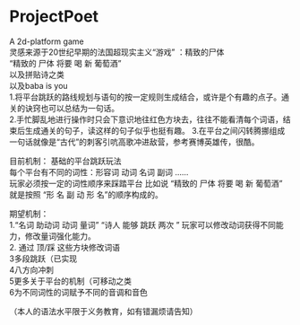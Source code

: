 # ProjectPoet
A 2d-platform game  
灵感来源于20世纪早期的法国超现实主义“游戏” ：精致的尸体  
“精致的 尸体 将要 喝 新 葡萄酒”  
以及拼贴诗之类  
以及baba is you  
1.将平台跳跃的路线规划与语句的按一定规则生成结合，或许是个有趣的点子。通关的诀窍也可以总结为一句话。  
2.手忙脚乱地进行操作时只会下意识地往红色方块去，往往不能看清每个词语，结束后生成通关的句子，读这样的句子似乎也挺有趣。
3.在平台之间闪转腾挪组成一句话就像是“古代”的刺客引吭高歌冲进敌营，参考赛博英雄传，很酷。
  
目前机制：
基础的平台跳跃玩法  
每个平台有不同的词性：形容词 动词 名词 副词 ……  
玩家必须按一定的词性顺序来踩踏平台 比如说 “精致的 尸体 将要 喝 新 葡萄酒” 就是按照 “形 名 副 动 形 名”的顺序构成的。
  
期望机制：  
1.“名词 助动词 动词 量词” “诗人 能够 跳跃 两次 ” 玩家可以修改动词获得不同能力，修改量词强化能力。  
2. 通过 顶/踩 这些方块修改词语  
3多段跳跃（已实现  
4八方向冲刺  
5更多关于平台的机制（可移动之类  
6为不同词性的词赋予不同的音调和音色  
  
（本人的语法水平限于义务教育，如有错漏烦请告知）
